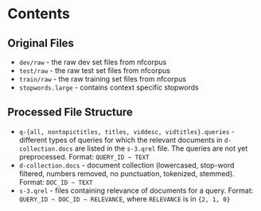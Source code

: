 # Contents

## Original Files

* `dev/raw` - the raw dev set files from nfcorpus
* `test/raw` - the raw test set files from nfcorpus
* `train/raw` - the raw training set files from nfcorpus
* `stopwords.large` - contains context specific stopwords

## Processed File Structure

* `q-{all, nontopictitles, titles, viddesc, vidtitles}.queries` - different types of queries for which the relevant documents in `d-collection.docs` are listed in the `s-3.qrel` file. The queries are not yet preprocessed. Format: `QUERY_ID ~ TEXT`
* `d-collection.docs` - document collection (lowercased, stop-word filtered, numbers removed, no punctuation, tokenized, stemmed). Format: `DOC_ID ~ TEXT`
* `s-3.qrel` - files containing relevance of documents for a query. Format: `QUERY_ID ~ DOC_ID ~ RELEVANCE`, where `RELEVANCE` is in `{2, 1, 0}`